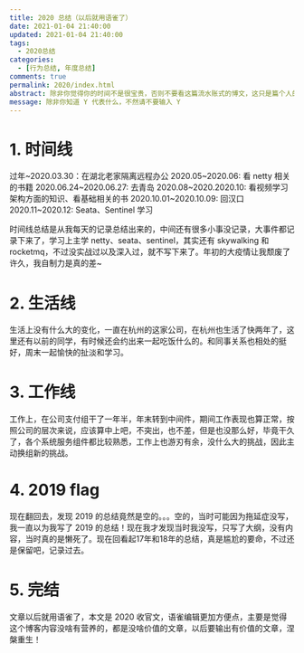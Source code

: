 ```yaml
---
title: 2020 总结（以后就用语雀了）
date: 2021-01-04 21:40:00
updated: 2021-01-04 21:40:00
tags:
  - 2020总结
categories: 
  - [行为总结, 年度总结]
comments: true
permalink: 2020/index.html
abstract: 除非你觉得你的时间不是很宝贵，否则不要看这篇流水账式的博文，这只是篇个人的工作的学习一个总结而已，没有包含任何的技术细节
message: 除非你知道 Y 代表什么，不然请不要输入 Y
---
```


<!--more-->

# 1. 时间线

过年~2020.03.30：在湖北老家隔离远程办公
2020.05~2020.06: 看 netty 相关的书籍
2020.06.24~2020.06.27: 去青岛
2020.08~2020.2020.10: 看视频学习架构方面的知识、看基础相关的书
2020.10.01~2020.10.09: 回汉口
2020.11~2020.12: Seata、Sentinel 学习

时间线总结是从我每天的记录总结出来的，中间还有很多小事没记录，大事件都记录下来了，学习上主学 netty、seata、sentinel，其实还有 skywalking 和 rocketmq，不过没实战过以及深入过，就不写下来了。年初的大疫情让我颓废了许久，我自制力是真的差~

# 2. 生活线

生活上没有什么大的变化，一直在杭州的这家公司，在杭州也生活了快两年了，这里还有以前的同学，有时候还会约出来一起吃饭什么的。和同事关系也相处的挺好，周末一起愉快的扯淡和学习。

# 3. 工作线

工作上，在公司支付组干了一年半，年末转到中间件，期间工作表现也算正常，按照公司的层次来说，应该算中上吧，不突出，也不差，但是也没那么好，毕竟干久了，各个系统服务组件都比较熟悉，工作上也游刃有余，没什么大的挑战，因此主动换组新的挑战。

# 4. 2019 flag

现在翻回去，发现 2019 的总结竟然是空的。。。空的，当时可能因为拖延症没写，我一直以为我写了 2019 的总结！现在我才发现当时我没写，只写了大纲，没有内容，当时真的是懒死了。现在回看起17年和18年的总结，真是尴尬的要命，不过还是保留吧，记录过去。

# 5. 完结

文章以后就用语雀了，本文是 2020 收官文，语雀编辑更加方便点，主要是觉得这个博客内容没啥有营养的，都是没啥价值的文章，以后要输出有价值的文章，涅槃重生！
